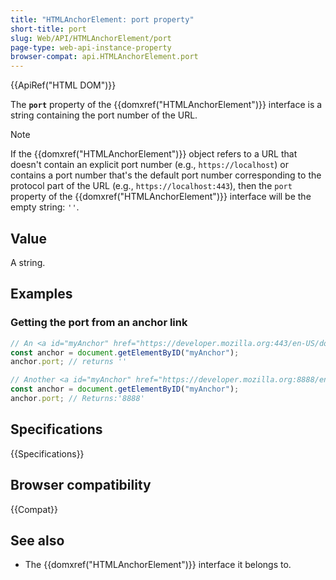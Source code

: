 ```yaml
---
title: "HTMLAnchorElement: port property"
short-title: port
slug: Web/API/HTMLAnchorElement/port
page-type: web-api-instance-property
browser-compat: api.HTMLAnchorElement.port
---
```


{{ApiRef("HTML DOM")}}

The **`port`** property of the {{domxref("HTMLAnchorElement")}} interface is a string containing the port number of the URL.

> [!NOTE]
> If the {{domxref("HTMLAnchorElement")}} object refers to a URL that doesn't contain an explicit port number (e.g., `https://localhost`) or contains a port number that's the default port number corresponding to the protocol part of the URL (e.g., `https://localhost:443`), then the `port` property of the {{domxref("HTMLAnchorElement")}} interface will be the empty string: `''`.

## Value

A string.

## Examples

### Getting the port from an anchor link

```js
// An <a id="myAnchor" href="https://developer.mozilla.org:443/en-US/docs/HTMLAnchorElement"> element is in the document
const anchor = document.getElementByID("myAnchor");
anchor.port; // returns ''
```

```js
// Another <a id="myAnchor" href="https://developer.mozilla.org:8888/en-US/docs/HTMLAnchorElement"> element is in the document
const anchor = document.getElementByID("myAnchor");
anchor.port; // Returns:'8888'
```

## Specifications

{{Specifications}}

## Browser compatibility

{{Compat}}

## See also

- The {{domxref("HTMLAnchorElement")}} interface it belongs to.
